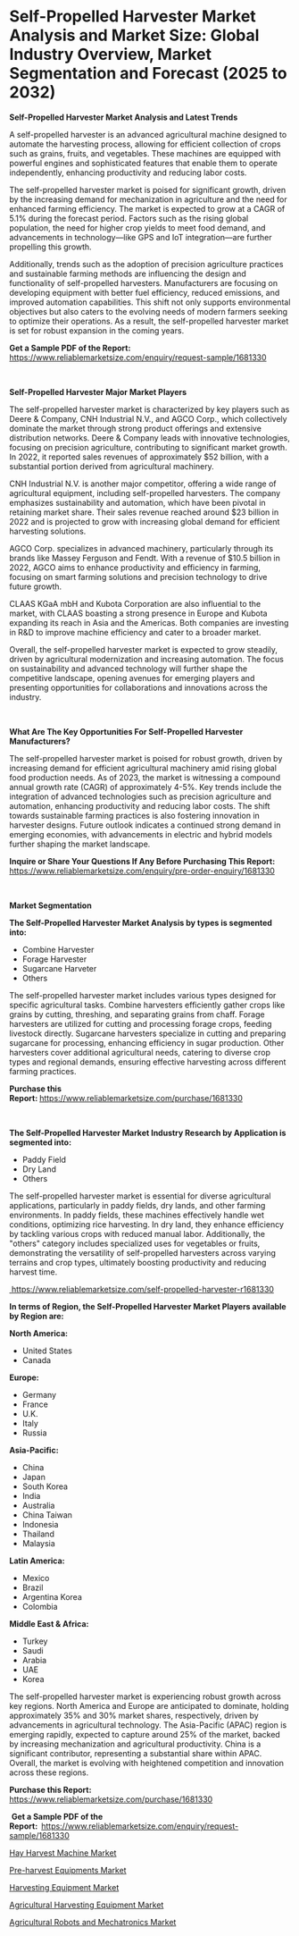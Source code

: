 <p><h1>Self-Propelled Harvester Market Analysis and Market Size: Global Industry Overview, Market Segmentation and Forecast (2025 to 2032)</h1></p><p><strong>Self-Propelled Harvester Market Analysis and Latest Trends</strong></p>
<p><p>A self-propelled harvester is an advanced agricultural machine designed to automate the harvesting process, allowing for efficient collection of crops such as grains, fruits, and vegetables. These machines are equipped with powerful engines and sophisticated features that enable them to operate independently, enhancing productivity and reducing labor costs.</p><p>The self-propelled harvester market is poised for significant growth, driven by the increasing demand for mechanization in agriculture and the need for enhanced farming efficiency. The market is expected to grow at a CAGR of 5.1% during the forecast period. Factors such as the rising global population, the need for higher crop yields to meet food demand, and advancements in technology—like GPS and IoT integration—are further propelling this growth.</p><p>Additionally, trends such as the adoption of precision agriculture practices and sustainable farming methods are influencing the design and functionality of self-propelled harvesters. Manufacturers are focusing on developing equipment with better fuel efficiency, reduced emissions, and improved automation capabilities. This shift not only supports environmental objectives but also caters to the evolving needs of modern farmers seeking to optimize their operations. As a result, the self-propelled harvester market is set for robust expansion in the coming years.</p></p>
<p><strong>Get a Sample PDF of the Report:&nbsp;</strong> <a href="https://www.reliablemarketsize.com/enquiry/request-sample/1681330?utm_campaign=1903&utm_medium=2&utm_source=Github&utm_content=ia&utm_term=24032025&utm_id=self-propelled-harvester">https://www.reliablemarketsize.com/enquiry/request-sample/1681330</a></p>
<p>&nbsp;</p>
<p><strong>Self-Propelled Harvester Major Market Players</strong></p>
<p><p>The self-propelled harvester market is characterized by key players such as Deere & Company, CNH Industrial N.V., and AGCO Corp., which collectively dominate the market through strong product offerings and extensive distribution networks. Deere & Company leads with innovative technologies, focusing on precision agriculture, contributing to significant market growth. In 2022, it reported sales revenues of approximately $52 billion, with a substantial portion derived from agricultural machinery.</p><p>CNH Industrial N.V. is another major competitor, offering a wide range of agricultural equipment, including self-propelled harvesters. The company emphasizes sustainability and automation, which have been pivotal in retaining market share. Their sales revenue reached around $23 billion in 2022 and is projected to grow with increasing global demand for efficient harvesting solutions.</p><p>AGCO Corp. specializes in advanced machinery, particularly through its brands like Massey Ferguson and Fendt. With a revenue of $10.5 billion in 2022, AGCO aims to enhance productivity and efficiency in farming, focusing on smart farming solutions and precision technology to drive future growth.</p><p>CLAAS KGaA mbH and Kubota Corporation are also influential to the market, with CLAAS boasting a strong presence in Europe and Kubota expanding its reach in Asia and the Americas. Both companies are investing in R&D to improve machine efficiency and cater to a broader market.</p><p>Overall, the self-propelled harvester market is expected to grow steadily, driven by agricultural modernization and increasing automation. The focus on sustainability and advanced technology will further shape the competitive landscape, opening avenues for emerging players and presenting opportunities for collaborations and innovations across the industry.</p></p>
<p>&nbsp;</p>
<p><strong>What Are The Key Opportunities For Self-Propelled Harvester Manufacturers?</strong></p>
<p><p>The self-propelled harvester market is poised for robust growth, driven by increasing demand for efficient agricultural machinery amid rising global food production needs. As of 2023, the market is witnessing a compound annual growth rate (CAGR) of approximately 4-5%. Key trends include the integration of advanced technologies such as precision agriculture and automation, enhancing productivity and reducing labor costs. The shift towards sustainable farming practices is also fostering innovation in harvester designs. Future outlook indicates a continued strong demand in emerging economies, with advancements in electric and hybrid models further shaping the market landscape.</p></p>
<p><strong>Inquire or Share Your Questions If Any Before Purchasing This Report:</strong> <a href="https://www.reliablemarketsize.com/enquiry/pre-order-enquiry/1681330?utm_campaign=1903&utm_medium=2&utm_source=Github&utm_content=ia&utm_term=24032025&utm_id=self-propelled-harvester">https://www.reliablemarketsize.com/enquiry/pre-order-enquiry/1681330</a></p>
<p>&nbsp;</p>
<p><strong>Market Segmentation</strong></p>
<p><strong>The Self-Propelled Harvester Market Analysis by types is segmented into:</strong></p>
<p><ul><li>Combine Harvester</li><li>Forage Harvester</li><li>Sugarcane Harveter</li><li>Others</li></ul></p>
<p><p>The self-propelled harvester market includes various types designed for specific agricultural tasks. Combine harvesters efficiently gather crops like grains by cutting, threshing, and separating grains from chaff. Forage harvesters are utilized for cutting and processing forage crops, feeding livestock directly. Sugarcane harvesters specialize in cutting and preparing sugarcane for processing, enhancing efficiency in sugar production. Other harvesters cover additional agricultural needs, catering to diverse crop types and regional demands, ensuring effective harvesting across different farming practices.</p></p>
<p><strong>Purchase this Report:&nbsp;</strong><a href="https://www.reliablemarketsize.com/purchase/1681330?utm_campaign=1903&utm_medium=2&utm_source=Github&utm_content=ia&utm_term=24032025&utm_id=self-propelled-harvester">https://www.reliablemarketsize.com/purchase/1681330</a></p>
<p>&nbsp;</p>
<p><strong>The Self-Propelled Harvester Market Industry Research by Application is segmented into:</strong></p>
<p><ul><li>Paddy Field</li><li>Dry Land</li><li>Others</li></ul></p>
<p><p>The self-propelled harvester market is essential for diverse agricultural applications, particularly in paddy fields, dry lands, and other farming environments. In paddy fields, these machines effectively handle wet conditions, optimizing rice harvesting. In dry land, they enhance efficiency by tackling various crops with reduced manual labor. Additionally, the "others" category includes specialized uses for vegetables or fruits, demonstrating the versatility of self-propelled harvesters across varying terrains and crop types, ultimately boosting productivity and reducing harvest time.</p></p>
<p><a href="https://www.reliablemarketsize.com/self-propelled-harvester-r1681330?utm_campaign=1903&utm_medium=2&utm_source=Github&utm_content=ia&utm_term=24032025&utm_id=self-propelled-harvester">&nbsp;https://www.reliablemarketsize.com/self-propelled-harvester-r1681330</a></p>
<p><strong>In terms of Region, the Self-Propelled Harvester Market Players available by Region are:</strong></p>
<p>
    <p> <strong> North America: </strong>
        <ul>
            <li>United States</li>
            <li>Canada</li>
        </ul>
        </p> 
    <p> <strong> Europe: </strong>
        <ul>
            <li>Germany</li>
            <li>France</li>
            <li>U.K.</li>
            <li>Italy</li>
            <li>Russia</li>
        </ul>
        </p> 
    <p> <strong> Asia-Pacific: </strong>
        <ul>
            <li>China</li>
            <li>Japan</li>
            <li>South Korea</li>
            <li>India</li>
            <li>Australia</li>
            <li>China Taiwan</li>
            <li>Indonesia</li>
            <li>Thailand</li>
            <li>Malaysia</li>
        </ul>
        </p> 
    <p> <strong> Latin America: </strong>
        <ul>
            <li>Mexico</li>
            <li>Brazil</li>
            <li>Argentina Korea</li>
            <li>Colombia</li>
        </ul>
        </p> 
    <p> <strong> Middle East & Africa: </strong>
        <ul>
            <li>Turkey</li>
            <li>Saudi</li>
            <li>Arabia</li>
            <li>UAE</li>
            <li>Korea</li>
        </ul>
    </p>
    </p>
<p><p>The self-propelled harvester market is experiencing robust growth across key regions. North America and Europe are anticipated to dominate, holding approximately 35% and 30% market shares, respectively, driven by advancements in agricultural technology. The Asia-Pacific (APAC) region is emerging rapidly, expected to capture around 25% of the market, backed by increasing mechanization and agricultural productivity. China is a significant contributor, representing a substantial share within APAC. Overall, the market is evolving with heightened competition and innovation across these regions.</p></p>
<p><strong>Purchase this Report: </strong><a href="https://www.reliablemarketsize.com/purchase/1681330?utm_campaign=1903&utm_medium=2&utm_source=Github&utm_content=ia&utm_term=24032025&utm_id=self-propelled-harvester">https://www.reliablemarketsize.com/purchase/1681330</a></p>
<p>&nbsp;<strong>Get a Sample PDF of the Report:&nbsp;&nbsp;</strong><a href="https://www.reliablemarketsize.com/enquiry/request-sample/1681330?utm_campaign=1903&utm_medium=2&utm_source=Github&utm_content=ia&utm_term=24032025&utm_id=self-propelled-harvester">https://www.reliablemarketsize.com/enquiry/request-sample/1681330</a></p>
<p><strong></strong></p>
<p><p><a href="https://github.com/ifsahvadenah/Market-Research-Report-List-1/blob/main/hay-harvest-machine-market.md?utm_campaign=1903&utm_medium=2&utm_source=Github&utm_content=ia&utm_term=24032025&utm_id=self-propelled-harvester">Hay Harvest Machine Market</a></p><p><a href="https://github.com/vasosblenksk/Market-Research-Report-List-1/blob/main/pre-harvest-equipments-market.md?utm_campaign=1903&utm_medium=2&utm_source=Github&utm_content=ia&utm_term=24032025&utm_id=self-propelled-harvester">Pre-harvest Equipments Market</a></p><p><a href="https://github.com/ashepherd82/Market-Research-Report-List-7/blob/main/harvesting-equipment-market.md?utm_campaign=1903&utm_medium=2&utm_source=Github&utm_content=ia&utm_term=24032025&utm_id=self-propelled-harvester">Harvesting Equipment Market</a></p><p><a href="https://github.com/viohlbrenksf/Market-Research-Report-List-1/blob/main/agricultural-harvesting-equipment-market.md?utm_campaign=1903&utm_medium=2&utm_source=Github&utm_content=ia&utm_term=24032025&utm_id=self-propelled-harvester">Agricultural Harvesting Equipment Market</a></p><p><a href="https://github.com/merzafairy04/Market-Research-Report-List-1/blob/main/agricultural-robots-and-mechatronics-market.md?utm_campaign=1903&utm_medium=2&utm_source=Github&utm_content=ia&utm_term=24032025&utm_id=self-propelled-harvester">Agricultural Robots and Mechatronics Market</a></p></p>